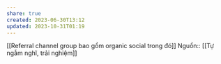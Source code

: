 ```yaml
---
share: true
created: 2023-06-30T13:12
updated: 2023-10-31T01:19
---
```

[[Referral channel group bao gồm organic social trong đó]]
Nguồn:: [[Tự ngẫm nghĩ, trải nghiệm]]